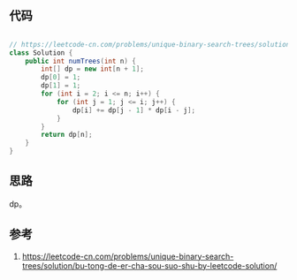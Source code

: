 ## 代码

```java

// https://leetcode-cn.com/problems/unique-binary-search-trees/solution/bu-tong-de-er-cha-sou-suo-shu-by-leetcode-solution/
class Solution {
    public int numTrees(int n) {
        int[] dp = new int[n + 1];
        dp[0] = 1;
        dp[1] = 1;
        for (int i = 2; i <= n; i++) {
            for (int j = 1; j <= i; j++) {
                dp[i] += dp[j - 1] * dp[i - j];
            }
        }
        return dp[n];
    }
}
```

## 思路

dp。


## 参考

1. https://leetcode-cn.com/problems/unique-binary-search-trees/solution/bu-tong-de-er-cha-sou-suo-shu-by-leetcode-solution/
